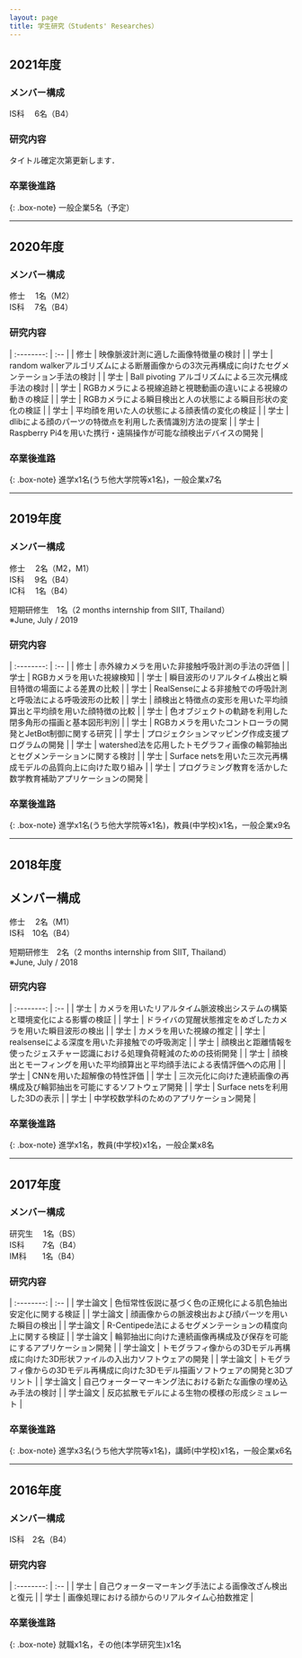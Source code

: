 ```yaml
---
layout: page
title: 学生研究（Students' Researches）
---
```


## 2021年度
### メンバー構成
IS科　 6名（B4）  

### 研究内容
タイトル確定次第更新します．  

### 卒業後進路

{: .box-note}
一般企業5名（予定）


***

## 2020年度
### メンバー構成
修士　 1名（M2）  
IS科　 7名（B4）  

### 研究内容

| :--------: | :-- |
| 修士 | 映像脈波計測に適した画像特徴量の検討 |
| 学士 | random walkerアルゴリズムによる断層画像からの3次元再構成に向けたセグメンテーション手法の検討 |
| 学士 | Ball pivoting アルゴリズムによる三次元構成手法の検討 |
| 学士 | RGBカメラによる視線追跡と視聴動画の違いによる視線の動きの検証 |
| 学士 | RGBカメラによる瞬目検出と人の状態による瞬目形状の変化の検証 |
| 学士 | 平均顔を用いた人の状態による顔表情の変化の検証 |
| 学士 | dlibによる顔のパーツの特徴点を利用した表情識別方法の提案 |
| 学士 | Raspberry Pi4を用いた携行・遠隔操作が可能な顔検出デバイスの開発 |

### 卒業後進路

{: .box-note}
進学x1名(うち他大学院等x1名)，一般企業x7名


***

## 2019年度
### メンバー構成
修士　 2名（M2，M1）  
IS科　 9名（B4）  
IC科　 1名（B4）  
  
短期研修生　1名（2 months internship from SIIT, Thailand）  
 ※June, July / 2019

### 研究内容  

| :--------: | :-- |
| 修士 | 赤外線カメラを用いた非接触呼吸計測の手法の評価 |
| 学士 | RGBカメラを用いた視線検知 |
| 学士 | 瞬目波形のリアルタイム検出と瞬目特徴の場面による差異の比較 |
| 学士 | RealSenseによる非接触での呼吸計測と呼吸法による呼吸波形の比較 |
| 学士 | 顔検出と特徴点の変形を用いた平均顔算出と平均顔を用いた顔特徴の比較 |
| 学士 | 色オブジェクトの軌跡を利用した閉多角形の描画と基本図形判別 |
| 学士 | RGBカメラを用いたコントローラの開発とJetBot制御に関する研究 |
| 学士 | プロジェクションマッピング作成支援プログラムの開発 |
| 学士 | watershed法を応用したトモグラフィ画像の輪郭抽出とセグメンテーションに関する検討 |
| 学士 | Surface netsを用いた三次元再構成モデルの品質向上に向けた取り組み |
| 学士 | プログラミング教育を活かした数学教育補助アプリケーションの開発 |

### 卒業後進路

{: .box-note}
進学x1名(うち他大学院等x1名)，教員(中学校)x1名，一般企業x9名

***

## 2018年度
## メンバー構成
修士　 2名（M1）  
IS科　10名（B4）  
  
短期研修生　2名（2 months internship from SIIT, Thailand）  
 ※June, July / 2018

### 研究内容

| :--------: | :-- |
| 学士 | カメラを用いたリアルタイム脈波検出システムの構築と環境変化による影響の検証 |
| 学士 | ドライバの覚醒状態推定をめざしたカメラを用いた瞬目波形の検出 |
| 学士 | カメラを用いた視線の推定 |
| 学士 | realsenseによる深度を用いた非接触での呼吸測定 |
| 学士 | 顔検出と距離情報を使ったジェスチャー認識における処理負荷軽減のための技術開発 |
| 学士 | 顔検出とモーフィングを用いた平均顔算出と平均顔手法による表情評価への応用 |
| 学士 | CNNを用いた超解像の特性評価 |
| 学士 | 三次元化に向けた連続画像の再構成及び輪郭抽出を可能にするソフトウェア開発 |
| 学士 | Surface netsを利用した3Dの表示 |
| 学士 | 中学校数学科のためのアプリケーション開発 |

### 卒業後進路

{: .box-note}
進学x1名，教員(中学校)x1名，一般企業x8名

***

## 2017年度
### メンバー構成
研究生　 1名（BS）  
IS科　　 7名（B4）  
IM科　　1名（B4）  

### 研究内容

| :--------: | :-- |
| 学士論文 | 色恒常性仮説に基づく色の正規化による肌色抽出安定化に関する検証 |
| 学士論文 | 顔画像からの脈波検出および顔パーツを用いた瞬目の検出 |
| 学士論文 | R-Centipede法によるセグメンテーションの精度向上に関する検証 |
| 学士論文 | 輪郭抽出に向けた連続画像再構成及び保存を可能にするアプリケーション開発 |
| 学士論文 | トモグラフィ像からの3Dモデル再構成に向けた3D形状ファイルの入出力ソフトウェアの開発 |
| 学士論文 | トモグラフィ像からの3Dモデル再構成に向けた3Dモデル描画ソフトウェアの開発と3Dプリント |
| 学士論文 | 自己ウォーターマーキング法における新たな画像の埋め込み手法の検討 |
| 学士論文 | 反応拡散モデルによる生物の模様の形成シミュレート |

### 卒業後進路

{: .box-note}
進学x3名(うち他大学院等x1名)，講師(中学校)x1名，一般企業x6名

***

## 2016年度
### メンバー構成
IS科　2名（B4）  

### 研究内容

| :--------: | :-- |
| 学士 | 自己ウォーターマーキング手法による画像改ざん検出と復元 |
| 学士 | 画像処理における顔からのリアルタイム心拍数推定 |

### 卒業後進路

{: .box-note}
就職x1名，その他(本学研究生)x1名

